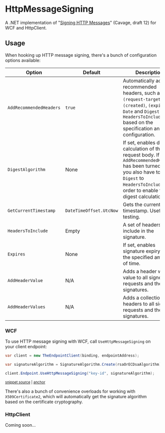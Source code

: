 # HttpMessageSigning

A .NET implementation of "[Signing HTTP Messages](https://datatracker.ietf.org/doc/html/draft-cavage-http-signatures-12)" (Cavage, draft 12) for WCF and HttpClient.

## Usage

When hooking up HTTP message signing, there's a bunch of configuration options available:

| Option | Default | Description |
|--------|-------------|---------|
| `AddRecommendedHeaders` | `true` | Automatically adds recommended headers, such as `(request-target)`, `(created)`, `(expires)`, `Date` and `Digest` to `HeadersToInclude` based on the specification and configuration. |
| `DigestAlgorithm` | None | If set, enables digest calculation of the request body. If `AddRecommendedHeaders` has been turned off, you also have to add `Digest` to `HeadersToInclude` in order to enable the digest calculation. |
| `GetCurrentTimestamp` | `DateTimeOffset.UtcNow` | Gets the current UTC timestamp. Useful for testing. |
| `HeadersToInclude` | Empty | A set of headers to include in the signature. |
| `Expires` | None | If set, enables signature expiry after the specified amount of time. |
| `AddHeaderValue` | N/A | Adds a header with a value to all signed requests and their signatures. |
| `AddHeaderValues` | N/A | Adds a collection of headers to all signed requests and their signatures. |

### WCF

To use HTTP message signing with WCF, call `UseHttpMessageSigning` on your client endpoint:

<!-- snippet: UseHttpMessageSigning -->
<a id='snippet-usehttpmessagesigning'></a>
```cs
var client = new TheEndpointClient(binding, endpointAddress);

var signatureAlgorithm = SignatureAlgorithm.Create(rsaOrECDsaAlgorithm);

client.Endpoint.UseHttpMessageSigning("key-id", signatureAlgorithm);
```
<sup><a href='/test/IdentityStream.HttpMessageSigning.Tests/Snippets.cs#L15-L21' title='Snippet source file'>snippet source</a> | <a href='#snippet-usehttpmessagesigning' title='Start of snippet'>anchor</a></sup>
<!-- endSnippet -->

There's also a bunch of convenience overloads for working with `X509Certificate2`, which will automatically
get the signature algorithm based on the certificate cryptography.

### HttpClient

Coming soon...
